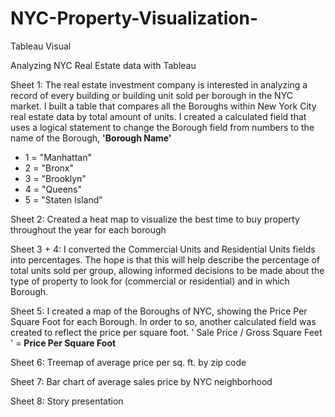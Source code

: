 # NYC-Property-Visualization-
Tableau Visual 

Analyzing NYC Real Estate data with Tableau 

Sheet 1: The real estate investment company is interested in analyzing a record of every building or building unit sold per borough in the NYC market. 
I built a table that compares all the Boroughs within New York City real estate data by total amount of units.
I created a calculated field that uses a logical statement to change the Borough field from numbers to the name of the Borough, <b> 'Borough Name' </b>
- 1 = "Manhattan"
- 2 = "Bronx"
- 3 = "Brooklyn"
- 4 = "Queens"
- 5 = "Staten Island"


Sheet 2:  Created a heat map to visualize the best time to buy property throughout the year for each borough 

Sheet 3 + 4: I converted the Commercial Units and Residential Units fields into percentages. 
The hope is that this will help describe the percentage of total units sold per group, 
allowing informed decisions to be made about the type of property to look for (commercial or residential) and in which Borough.

Sheet 5: I created a map of the Boroughs of NYC, showing the Price Per Square Foot for each Borough.
In order to so, another calculated field was created to reflect the price per square foot.
' Sale Price / Gross Square Feet ' = <b> Price Per Square Foot </b>

Sheet 6: Treemap of average price per sq. ft. by zip code 

Sheet 7: Bar chart of average sales price by NYC neighborhood 

Sheet 8: Story presentation 
